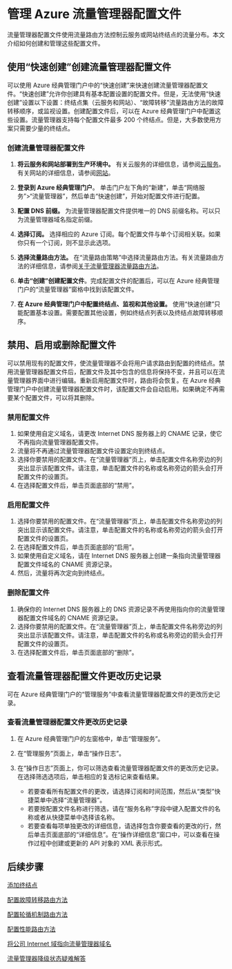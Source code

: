 <properties
    pageTitle="管理 Azure 流量管理器配置文件 | Azure"
    description="本文帮助你创建、禁用、启用、删除流量管理器配置文件以及查看 Azure 流量管理器配置文件的历史记录。"
    services="traffic-manager"
    documentationCenter=""
    authors="sdwheeler"
    manager="carmonm"
    editor=""
/>  

<tags
    ms.service="traffic-manager"
    ms.devlang="na"
    ms.topic="hero-article"
    ms.tgt_pltfrm="na"
    ms.workload="infrastructure-services"
    ms.date="10/11/2016"
    wacn.date="01/03/2017"
    ms.author="sewhee"
/>  


# 管理 Azure 流量管理器配置文件

流量管理器配置文件使用流量路由方法控制云服务或网站终结点的流量分布。本文介绍如何创建和管理这些配置文件。

## 使用“快速创建”创建流量管理器配置文件

可以使用 Azure 经典管理门户中的“快速创建”来快速创建流量管理器配置文件。“快速创建”允许你创建具有基本配置设置的配置文件。但是，无法使用“快速创建”设置以下设置：终结点集（云服务和网站）、“故障转移”流量路由方法的故障转移顺序，或监视设置。创建配置文件后，可以在 Azure 经典管理门户中配置这些设置。流量管理器支持每个配置文件最多 200 个终结点。但是，大多数使用方案只需要少量的终结点。

### 创建流量管理器配置文件

1. **将云服务和网站部署到生产环境中。** 有关云服务的详细信息，请参阅[云服务](/documentation/services/cloud-services/)。有关网站的详细信息，请参阅[网站](/home/features/app-service/web-apps/)。

2. **登录到 Azure 经典管理门户**。 单击门户左下角的“新建”，单击“网络服务”>“流量管理器”，然后单击“快速创建”，开始对配置文件进行配置。
3. **配置 DNS 前缀。** 为流量管理器配置文件提供唯一的 DNS 前缀名称。可以只为流量管理器域名指定前缀。
4. **选择订阅。** 选择相应的 Azure 订阅。每个配置文件与单个订阅相关联。如果你只有一个订阅，则不显示此选项。
5. **选择流量路由方法。** 在“流量路由策略”中选择流量路由方法。有关流量路由方法的详细信息，请参阅[关于流量管理器流量路由方法](/documentation/articles/traffic-manager-routing-methods/)。
6. **单击“创建”创建配置文件**。完成配置文件的配置后，可以在 Azure 经典管理门户的“流量管理器”窗格中找到该配置文件。
7. **在 Azure 经典管理门户中配置终结点、监视和其他设置。** 使用“快速创建”只能配置基本设置。需要配置其他设置，例如终结点列表以及终结点故障转移顺序。


## 禁用、启用或删除配置文件

可以禁用现有的配置文件，使流量管理器不会将用户请求路由到配置的终结点。禁用流量管理器配置文件后，配置文件及其中包含的信息将保持不变，并且可以在流量管理器界面中进行编辑。重新启用配置文件时，路由将会恢复。在 Azure 经典管理门户中创建流量管理器配置文件时，该配置文件会自动启用。如果确定不再需要某个配置文件，可以将其删除。

### 禁用配置文件

1. 如果使用自定义域名，请更改 Internet DNS 服务器上的 CNAME 记录，使它不再指向流量管理器配置文件。
2. 流量将不再通过流量管理器配置文件设置定向到终结点。
3. 选择你要禁用的配置文件。在“流量管理器”页上，单击配置文件名称旁边的列突出显示该配置文件。请注意，单击配置文件的名称或名称旁边的箭头会打开配置文件的设置页。
4. 在选择配置文件后，单击页面底部的“禁用”。

### 启用配置文件

1. 选择你要禁用的配置文件。在“流量管理器”页上，单击配置文件名称旁边的列突出显示该配置文件。请注意，单击配置文件的名称或名称旁边的箭头会打开配置文件的设置页。
2. 在选择配置文件后，单击页面底部的“启用”。
3. 如果使用自定义域名，请在 Internet DNS 服务器上创建一条指向流量管理器配置文件域名的 CNAME 资源记录。
4. 然后，流量将再次定向到终结点。

### 删除配置文件

1. 确保你的 Internet DNS 服务器上的 DNS 资源记录不再使用指向你的流量管理器配置文件域名的 CNAME 资源记录。
2. 选择你要禁用的配置文件。在“流量管理器”页上，单击配置文件名称旁边的列突出显示该配置文件。请注意，单击配置文件的名称或名称旁边的箭头会打开配置文件的设置页。
3. 在选择配置文件后，单击页面底部的“删除”。

## 查看流量管理器配置文件更改历史记录

可在 Azure 经典管理门户的“管理服务”中查看流量管理器配置文件的更改历史记录。

### 查看流量管理器配置文件更改历史记录

1. 在 Azure 经典管理门户的左窗格中，单击“管理服务”。
2. 在“管理服务”页面上，单击“操作日志”。
3. 在“操作日志”页面上，你可以筛选查看流量管理器配置文件的更改历史记录。在选择筛选选项后，单击相应的复选标记来查看结果。

   - 若要查看所有配置文件的更改，请选择订阅和时间范围，然后从“类型”快捷菜单中选择“流量管理器”。
   - 若要按配置文件名称进行筛选，请在“服务名称”字段中键入配置文件的名称或者从快捷菜单中选择该名称。
   - 若要查看每项单独更改的详细信息，请选择包含你要查看的更改的行，然后单击页面底部的“详细信息”。在“操作详细信息”窗口中，可以查看在操作过程中创建或更新的 API 对象的 XML 表示形式。

## 后续步骤

[添加终结点](/documentation/articles/traffic-manager-endpoints/)

[配置故障转移路由方法](/documentation/articles/traffic-manager-configure-priority-routing-method/)

[配置轮循机制路由方法](/documentation/articles/traffic-manager-configure-weighted-routing-method/)

[配置性能路由方法](/documentation/articles/traffic-manager-configure-performance-routing-method/)

[将公司 Internet 域指向流量管理器域名](/documentation/articles/traffic-manager-point-internet-domain/)

[流量管理器降级状态疑难解答](/documentation/articles/traffic-manager-troubleshooting-degraded/)

<!---HONumber=Mooncake_Quality_Review_1230_2016-->